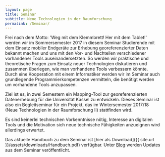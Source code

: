 ```yaml
---
layout: page
title: Seminar
subtitle: Neue Technologien in der Raumforschung
permalink: /Seminar/
---
```


Frei nach dem Motto: 'Weg mit dem Klemmbrett! Her mit dem Tablet!' werden wir im Sommersemester 2017 in diesem Seminar Studierende mit dem Einsatz mobiler Endgeräte zur Erhebung georeferenzierter Daten bekannt machen und uns mit den Vor- und Nachteilen verschiedener vorhandener Tools auseinandersetzten. So werden wir praktische und theoretische Fragen zum Einsatz neuer Technologien diskutieren und zusammen überlegen, wie man vorhandene Tools verbessern könnte. Durch eine Kooperation mit einem Informatiker werden wir im Seminar auch grundlegende Programmierkompetenzen vermitteln, die benötigt werden um vorhandene Tools anzupassen.

Ziel ist es, in zwei Semestern ein Mapping-Tool zur georeferenzierten Datenerhebung für die Universität Kassel zu entwickeln. Dieses Seminar ist also ein Begleitseminar für ein Projekt, das im Wintersemester 2017/18 (Neue Technologien in der Raumforschung II) stattfinden wird.

Es sind keinerlei technischen Vorkenntnisse nötig, Interesse an digitalen Tools und die Motivation sich neue technische Fähigkeiten anzueignen wird allerdings erwartet.

Das aktuelle Handbuch zu dem Seminar ist [hier als Download]({{ site.url }}/assets/downloads/Handbuch.pdf) verfügbar. Unter <a href="{{ '/Blog'}}">Blog</a> werden Updates aus dem Seminar veröffentlicht.
